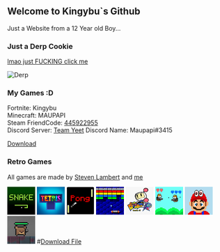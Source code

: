 ## Welcome to Kingybu`s Github                                                                         

Just a Website from a 12 Year old Boy...

### Just a Derp Cookie

[lmao just FUCKING click me](https://www.youtube.com/watch?v=NfSGm9DDQ3o)

<img src="https://lh3.googleusercontent.com/0Uowdfw88nMFMzk87J7CuKGAqGBs-Uts-6Ur8M1wu99mYOb6DlJ9sDrHeEWOyx0v9utUtLxnZTKeOZb74E72pA=s400" alt="Derp" width="200" height="200">





### My Games :D

Fortnite: Kingybu     
Minecraft: MAUPAPI                                                            
Steam FriendCode: [445922955](https://s.team/p/cpng-fvmq/WFJDBPKB)                                   
Discord Server: [Team Yeet](https://discord.gg/Ed2sVzQ)
Discord Name: Maupapi#3415

<!-- Place this tag where you want the button to render. -->
<a class="github-button" href="https://raw.githubusercontent.com/Kingybu/Kingybu.github.io/master/patrick.png" data-icon="octicon-download" data-size="large" aria-label="Download ntkme/github-buttons on GitHub">Download</a>


### Retro Games
All games are made by [Steven Lambert](https://gist.github.com/straker) and [me](https://github.com/Kingybu)

[![Snake](snake.png "Snake")](snake.html)
[![Tetris](tetris.png "Tetris")](tetris.html)
[![Pong](pong.png "Pong")](pong.html)
[![Breakout](Breakout.png "Breakout")](breakout.html)
[![Bomberman](bomberman.png "Bomberman")](bomberman.html)
[![Jetcat](Jetcat.png "Jetcat")](jetcat.html)
[![super mario Odyssey](mario.png "super mario Odyssey")](Marion.html)
[![Battlenite Pixel](battlenite.png "Battlenite Pixel")](battlenite.html)
#<a href="patrick.png" download>Download File</a>

